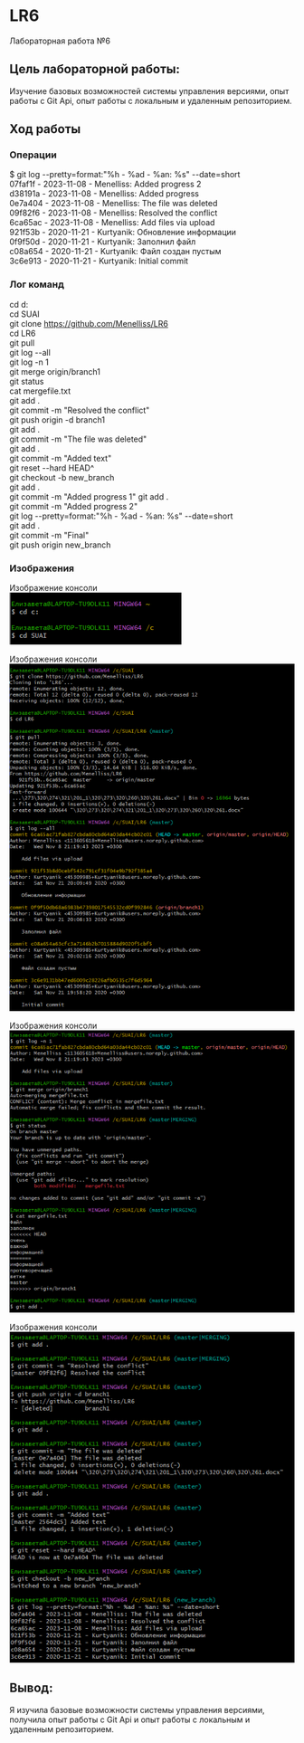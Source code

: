 # LR6
Лабораторная работа №6
## Цель лабораторной работы: 
Изучение базовых возможностей системы управления версиями, опыт работы с Git Api, опыт работы с локальным и удаленным репозиторием.  

## Ход работы

### Операции
$ git log --pretty=format:"%h - %ad - %an: %s" --date=short  
07faf1f - 2023-11-08 - Menelliss: Added progress 2  
d38191a - 2023-11-08 - Menelliss: Added progress  
0e7a404 - 2023-11-08 - Menelliss: The file was deleted  
09f82f6 - 2023-11-08 - Menelliss: Resolved the conflict  
6ca65ac - 2023-11-08 - Menelliss: Add files via upload  
921f53b - 2020-11-21 - Kurtyanik: Обновление информации  
0f9f50d - 2020-11-21 - Kurtyanik: Заполнил файл  
c08a654 - 2020-11-21 - Kurtyanik: Файл создан пустым  
3c6e913 - 2020-11-21 - Kurtyanik: Initial commit  

### Лог команд
cd d:  
cd SUAI  
git clone https://github.com/Menelliss/LR6  
cd LR6  
git pull  
git log  --all  
git log -n 1  
git merge origin/branch1  
git status  
cat mergefile.txt  
git add .  
git commit -m "Resolved the conflict"  
git push origin -d branch1  
git add .  
git commit -m "The file was deleted"  
git add .  
git commit -m "Added text"  
git reset --hard HEAD^  
git checkout -b new_branch  
git add .  
git commit -m "Added progress 1" 
git add .  
git commit -m "Added progress 2"  
git log --pretty=format:"%h - %ad - %an: %s" --date=short  
git add .  
git commit -m "Final"  
git push origin new_branch  

### Изображения
Изображение консоли  
![Первый скриншот](https://github.com/Menelliss/LR6/raw/new_branch/screen/Screenshot1.png)  

Изображения консоли  
![Второй скриншот](https://github.com/Menelliss/LR6/raw/new_branch/screen/Screenshot2.png)  

Изображения консоли  
![Третий скриншот](https://github.com/Menelliss/LR6/raw/new_branch/screen/Screenshot3.png)  

Изображения консоли  
![Четвертый скриншот](https://github.com/Menelliss/LR6/raw/new_branch/screen/Screenshot4.png)  

## Вывод: 
Я изучила базовые возможности системы управления версиями, получила опыт работы с Git Api и опыт работы с локальным и удаленным репозиторием.  